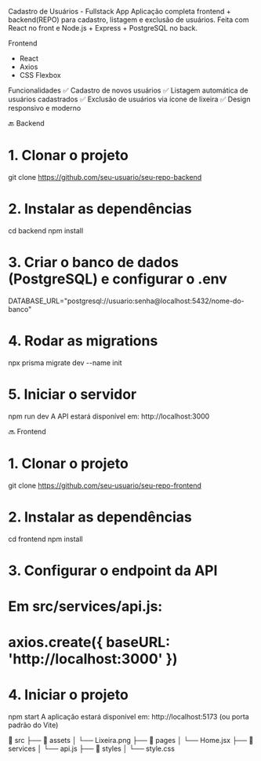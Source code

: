 Cadastro de Usuários - Fullstack App
Aplicação completa frontend + backend(REPO) para cadastro, listagem e exclusão de usuários.
Feita com React no front e Node.js + Express + PostgreSQL no back.

Frontend
- React
- Axios
- CSS Flexbox

Funcionalidades
✅ Cadastro de novos usuários
✅ Listagem automática de usuários cadastrados
✅ Exclusão de usuários via ícone de lixeira
✅ Design responsivo e moderno


🔙 Backend

# 1. Clonar o projeto
git clone https://github.com/seu-usuario/seu-repo-backend

# 2. Instalar as dependências
cd backend
npm install

# 3. Criar o banco de dados (PostgreSQL) e configurar o .env
DATABASE_URL="postgresql://usuario:senha@localhost:5432/nome-do-banco"

# 4. Rodar as migrations
npx prisma migrate dev --name init

# 5. Iniciar o servidor
npm run dev
A API estará disponível em: http://localhost:3000

🔜 Frontend

# 1. Clonar o projeto
git clone https://github.com/seu-usuario/seu-repo-frontend

# 2. Instalar as dependências
cd frontend
npm install

# 3. Configurar o endpoint da API
# Em src/services/api.js:
# axios.create({ baseURL: 'http://localhost:3000' })

# 4. Iniciar o projeto
npm start
A aplicação estará disponível em: http://localhost:5173 (ou porta padrão do Vite)

📁 src
├── 📁 assets
│   └── Lixeira.png
├── 📁 pages
│   └── Home.jsx
├── 📁 services
│   └── api.js
├── 📁 styles
│   └── style.css

